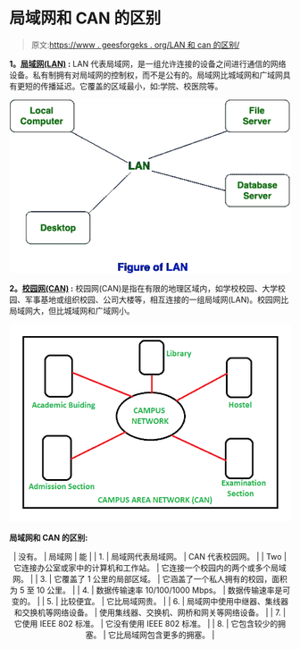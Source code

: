 # 局域网和 CAN 的区别

> 原文:[https://www . geesforgeks . org/LAN 和 can 的区别/](https://www.geeksforgeeks.org/difference-between-lan-and-can/)

**1。[局域网(LAN)](https://www.geeksforgeeks.org/types-of-area-networks-lan-man-and-wan/) :**
LAN 代表局域网，是一组允许连接的设备之间进行通信的网络设备。私有制拥有对局域网的控制权，而不是公有的。局域网比城域网和广域网具有更短的传播延迟。它覆盖的区域最小，如:学院、校医院等。

![](img/a36133e5cbd43637570a4f511cdb57c9.png)

**2。[校园网(CAN)](https://www.geeksforgeeks.org/overview-of-campus-area-network-can/) :**
校园网(CAN)是指在有限的地理区域内，如学校校园、大学校园、军事基地或组织校园、公司大楼等，相互连接的一组局域网(LAN)。校园网比局域网大，但比城域网和广域网小。

![](img/b66500b21d5c5f4ac1f496c5e24c3523.png)

**局域网和 CAN 的区别:**

<center>

| 没有。 | 局域网 | 能 |
| 1. | 局域网代表局域网。 | CAN 代表校园网。 |
| Two | 它连接办公室或家中的计算机和工作站。 | 它连接一个校园内的两个或多个局域网。 |
| 3. | 它覆盖了 1 公里的局部区域。 | 它涵盖了一个私人拥有的校园，面积为 5 至 10 公里。 |
| 4. | 数据传输速率 10/100/1000 Mbps。 | 数据传输速率是可变的。 |
| 5. | 比较便宜。 | 它比局域网贵。 |
| 6. | 局域网中使用中继器、集线器和交换机等网络设备。 | 使用集线器、交换机、网桥和网关等网络设备。 |
| 7. | 它使用 IEEE 802 标准。 | 它没有使用 IEEE 802 标准。 |
| 8. | 它包含较少的拥塞。 | 它比局域网包含更多的拥塞。 |

</center>